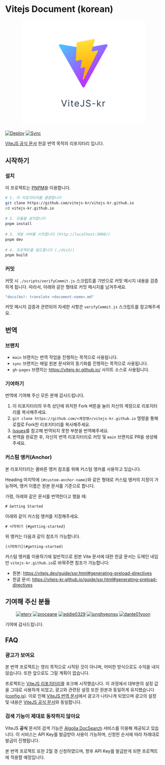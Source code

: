 # Vitejs Document (korean)

<p align="center">
  <img width="400" src="./docs/logo-transparent.png">
</p>

[![Deploy](https://github.com/vitejs-kr/vitejs-kr.github.io/actions/workflows/deploy.yml/badge.svg)](https://github.com/vitejs-kr/vitejs-kr.github.io/actions/workflows/deploy.yml) [![Sync](https://github.com/vitejs-kr/vitejs-kr.github.io/actions/workflows/sync.yml/badge.svg)](https://github.com/vitejs-kr/vitejs-kr.github.io/actions/workflows/sync.yml)

[ViteJS 공식 문서](https://vitejs.dev/) 한글 번역 목적의 리포지터리 입니다.

## 시작하기

### 설치

이 프로젝트는 [PNPM](https://pnpm.io/ko/)을 이용합니다.

```bash
# 1. 이 리포지터리를 클론합니다
git clone https://github.com/vitejs-kr/vitejs-kr.github.io
cd vitejs-kr.github.io

# 2. 모듈을 설치합니다
pnpm install

# 3. 개발 서버를 시작합니다 (http://localhost:3000/)
pnpm dev

# 4. 프로젝트를 빌드합니다 (./dist/)
pnpm build
```

### 커밋

커밋 시 `./scripts/verifyCommit.js` 스크립트를 기반으로 커밋 메시지 내용을 검증하게 됩니다. 따라서, 아래와 같은 형태로 커밋 메시지를 남겨주세요.

```bash
"docs(ko): translate <document-name>.md"
```

커밋 메시지 검증과 관련되어 자세한 사항은 `verifyCommit.js` 스크립트를 참고해주세요.

## 번역

### 브랜치

- `main` 브랜치는 번역 작업을 진행하는 목적으로 사용됩니다.
- `sync` 브랜치는 매일 원본 문서와의 동기화를 진행하는 목적으로 사용됩니다.
- `gh-pages` 브랜치는 https://vitejs-kr.github.io/ 사이트 소스로 사용됩니다.

### 기여하기

번역에 기여해 주신 모든 분께 감사드립니다.

1. 이 리포지터리의 우측 상단에 위치한 Fork 버튼을 눌러 자신의 계정으로 리포지터리를 복사해주세요.
2. `git clone https://github.com/<계정명>/vitejs-kr.github.io` 명령을 통해 로컬로 Fork한 리포지터리를 복사해주세요.
3. [Issues](https://github.com/vitejs-kr/vitejs-kr.github.io/issues)를 참고해 번역되지 못한 부분을 번역해주세요.
4. 번역을 완료한 후, 자신의 번역 리포지터리로 커밋 및 `main` 브랜치로 PR을 생성해주세요.

### 커스텀 앵커(Anchor)

본 리포지터리는 올바른 앵커 참조를 위해 커스텀 앵커를 사용하고 있습니다.

Heading 마지막에 `{#custom-anchor-name}`와 같은 형태로 커스텀 앵커의 지정이 가능하며, 앵커 이름은 원본 문서를 기준으로 합니다.

가령, 아래와 같은 문서를 번역한다고 했을 때:

```
# Getting Started
```

아래와 같이 커스텀 앵커를 지정해주세요.

```
# 시작하기 {#getting-started}
```

위 앵커는 다음과 같이 참조가 가능합니다.

```
[시작하기](#getting-started)
```

커스텀 앵커를 이용하기에 일반적으로 원본 Vite 문서에 대한 한글 문서는 도메인 네임만 `vitejs-kr.github.io`로 바꿔주면 참조가 가능합니다:

- 원본: https://vitejs.dev/guide/ssr.html#generating-preload-directives
- 한글 문서: https://vitejs-kr.github.io/guide/ssr.html#generating-preload-directives

## 기여해 주신 분들

<p align="center">
   <a target="_blank" href="https://github.com/eterv"><img width="150" src="https://github.com/eterv.png" alt="eterv"></a>
   <a target="_blank" href="https://github.com/proceane"><img width="150" src="https://github.com/proceane.png" alt="proceane"></a>
   <a target="_blank" href="https://github.com/eddie0329"><img width="150" src="https://github.com/eddie0329.png" alt="eddie0329"></a>
   <a target="_blank" href="https://github.com/junghyeonsu"><img width="150" src="https://github.com/junghyeonsu.png" alt="junghyeonsu"></a>
   <a target="_blank" href="https://github.com/dante01yoon"><img width="150" src="https://github.com/dante01yoon.png" alt="dante01yoon"></a>
 </p>

 기여에 감사드립니다.

## FAQ

### 광고가 보여요

본 번역 프로젝트는 영리 목적으로 시작된 것이 아니며, 어떠한 방식으로도 수익을 내지 않습니다. 또한 앞으로도 그럴 계획이 없습니다.

프로젝트는 [ViteJS 리포지터리](https://github.com/vitejs/vite)를 포크해 시작했습니다. 이 과정에서 대부분의 설정 값을 그대로 사용하게 되었고, 광고와 관련된 설정 또한 원본과 동일하게 유지했습니다([config.js](https://github.com/vitejs-kr/vitejs-kr.github.io/blob/eae7c247bfc1ad0056428987f4f781eef762d6b5/.vitepress/config.js#L26)). 이로 인해 [ViteJS 번역 문서](https://vitejs-kr.github.io/)에서 광고가 나타나게 되었으며 광고의 설정 및 내용은 [ViteJS 공식 문서](https://vitejs.dev/)와 동일합니다.

### 검색 기능이 제대로 동작하지 않아요

ViteJS **공식** 문서의 검색 기능은 [Algolia DocSearch](https://docsearch.algolia.com/) 서비스를 이용해 제공되고 있습니다. 이 서비스는 API Key를 발급받아 사용이 가능하며, 신청한 순서에 따라 차례대로 발급이 진행됩니다.

본 번역 프로젝트 또한 2월 경 신청하였으며, 향후 API Key를 발급받게 되면 프로젝트에 적용할 예정입니다.
